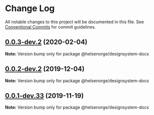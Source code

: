 # Change Log

All notable changes to this project will be documented in this file.
See [Conventional Commits](https://conventionalcommits.org) for commit guidelines.

## [0.0.3-dev.2](https://github.com/helsenorge/designsystem/compare/v0.0.3-dev.1...v0.0.3-dev.2) (2020-02-04)

**Note:** Version bump only for package @helsenorge/designsystem-docs





## [0.0.2-dev.2](https://github.com/helsenorge/designsystem/compare/v0.0.2-dev.1...v0.0.2-dev.2) (2019-12-04)

**Note:** Version bump only for package @helsenorge/designsystem-docs





## [0.0.1-dev.33](https://github.com/helsenorge/designsystem/compare/v0.0.1-dev.32...v0.0.1-dev.33) (2019-11-19)

**Note:** Version bump only for package @helsenorge/designsystem-docs
